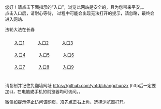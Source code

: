 您好！请点击下面指示的“入口”，浏览此网站是安全的，且为您带来平安。。 <br/>
点击入口后，请耐心等待， 过程中可能会出现无法打开的提示，请忽略，最终会进入网站. </br>

法轮大法在长春<br/>
<div style="padding:10px"><a style="margin:20px" target="_blank" href="https://dmgogusb5rukn.cloudfront.net/2Qpsp?rgjcnx" id="ccLink1" rel="nofollow">入口1</a> <a target="_blank" style="margin:20px" href="https://d2p4c2hzggcf61.cloudfront.net/2Qpsp?tuqan" id="ccLink2" rel="nofollow">入口2</a> <a style="margin:20px" target="_blank" href="https://d1ul6d7z9xe4h.cloudfront.net/2Qpsp?oncaqmn" id="ccLink3" rel="nofollow">入口3</a></div>

<div style="padding:10px" ><a style="margin:20px" target="_blank" href="https://dmgogusb5rukn.cloudfront.net/2Qpsp?rgjcnx" id="ccLink4" rel="nofollow">入口4</a> <a style="margin:20px" href="https://d2p4c2hzggcf61.cloudfront.net/2Qpsp?tuqan" target="_blank" id="ccLink5" rel="nofollow">入口5</a> <a style="margin:20px" href="https://d1ul6d7z9xe4h.cloudfront.net/2Qpsp?oncaqmn" target="_blank" id="ccLink6" rel="nofollow">入口6</a></div>

<div style="padding:10px"><a style="margin:20px" target="_blank" href="https://dmgogusb5rukn.cloudfront.net/2Qpsp?rgjcnx" id="ccLink7" rel="nofollow">入口7</a> <a style="margin:20px" href="https://d2p4c2hzggcf61.cloudfront.net/2Qpsp?tuqan" target="_blank" id="ccLink8" rel="nofollow">入口8</a> <a style="margin:20px" target="_blank" href="https://d1ul6d7z9xe4h.cloudfront.net/2Qpsp?oncaqmn" id="ccLink9" rel="nofollow">入口9</a></div>

<br/>



请复制并记住免翻墙网址 https://github.com/yntd/changchunzx (http后一定要加s)，在电脑或手机的浏览器均可访问。。<br/>

微信如提示停止访问该网页，须先点击右上角，选择浏览器打开。
